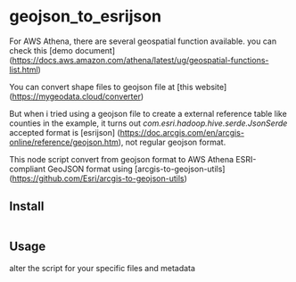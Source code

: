 # geojson_to_esrijson

For AWS Athena, there are several geospatial function available. you can check
this [demo document] (https://docs.aws.amazon.com/athena/latest/ug/geospatial-functions-list.html)


You can convert shape files to geojson file at [this website] (https://mygeodata.cloud/converter)

But when i tried using a geojson file to create a external reference table like
counties in the example, it turns out *com.esri.hadoop.hive.serde.JsonSerde*
accepted format is [esrijson] (https://doc.arcgis.com/en/arcgis-online/reference/geojson.htm), not regular geojson format.

This node script convert from geojson format to AWS Athena ESRI-compliant GeoJSON format using [arcgis-to-geojson-utils] (https://github.com/Esri/arcgis-to-geojson-utils)


## Install

``` npm install @esri/arcgis-to-geojson-utils 
```


## Usage

alter the script for your specific files and metadata 

``` node geojson_to_esrijson.js 
```


